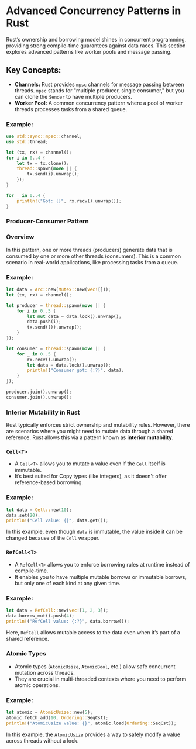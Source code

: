 
# Advanced Concurrency Patterns in Rust

Rust’s ownership and borrowing model shines in concurrent programming, providing strong compile-time guarantees against data races. This section explores advanced patterns like worker pools and message passing.

## Key Concepts:
- **Channels:** Rust provides `mpsc` channels for message passing between threads. `mpsc` stands for "multiple producer, single consumer," but you can clone the `Sender` to have multiple producers.
- **Worker Pool:** A common concurrency pattern where a pool of worker threads processes tasks from a shared queue.

### Example:
```rust
use std::sync::mpsc::channel;
use std::thread;

let (tx, rx) = channel();
for i in 0..4 {
    let tx = tx.clone();
    thread::spawn(move || {
        tx.send(i).unwrap();
    });
}

for _ in 0..4 {
    println!("Got: {}", rx.recv().unwrap());
}
```

### Producer-Consumer Pattern

### Overview
In this pattern, one or more threads (producers) generate data that is consumed by one or more other threads (consumers). This is a common scenario in real-world applications, like processing tasks from a queue.

### Example:
```rust
let data = Arc::new(Mutex::new(vec![]));
let (tx, rx) = channel();

let producer = thread::spawn(move || {
    for i in 0..5 {
        let mut data = data.lock().unwrap();
        data.push(i);
        tx.send(()).unwrap();
    }
});

let consumer = thread::spawn(move || {
    for _ in 0..5 {
        rx.recv().unwrap();
        let data = data.lock().unwrap();
        println!("Consumer got: {:?}", data);
    }
});

producer.join().unwrap();
consumer.join().unwrap();
```

### Interior Mutability in Rust

Rust typically enforces strict ownership and mutability rules. However, there are scenarios where you might need to mutate data through a shared reference. Rust allows this via a pattern known as **interior mutability**.

### `Cell<T>`
- A `Cell<T>` allows you to mutate a value even if the `Cell` itself is immutable.
- It’s best suited for Copy types (like integers), as it doesn't offer reference-based borrowing.

### Example:
```rust
let data = Cell::new(10);
data.set(20);
println!("Cell value: {}", data.get());
```

In this example, even though `data` is immutable, the value inside it can be changed because of the `Cell` wrapper.

### `RefCell<T>`
- A `RefCell<T>` allows you to enforce borrowing rules at runtime instead of compile-time.
- It enables you to have multiple mutable borrows or immutable borrows, but only one of each kind at any given time.

### Example:
```rust
let data = RefCell::new(vec![1, 2, 3]);
data.borrow_mut().push(4);
println!("RefCell value: {:?}", data.borrow());
```

Here, `RefCell` allows mutable access to the data even when it’s part of a shared reference.

### Atomic Types
- Atomic types (`AtomicUsize`, `AtomicBool`, etc.) allow safe concurrent mutation across threads.
- They are crucial in multi-threaded contexts where you need to perform atomic operations.

### Example:
```rust
let atomic = AtomicUsize::new(5);
atomic.fetch_add(10, Ordering::SeqCst);
println!("AtomicUsize value: {}", atomic.load(Ordering::SeqCst));
```

In this example, the `AtomicUsize` provides a way to safely modify a value across threads without a lock.

